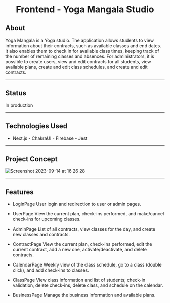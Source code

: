 <h1 align="center">
     Frontend - Yoga Mangala Studio
</h1>

## About
Yoga Mangala is a Yoga studio. The application allows students to view information about their contracts, such as available classes and end dates. It also enables them to check in for available class times, keeping track of the number of remaining classes and absences. For administrators, it is possible to create users, view and edit contracts for all students, view available plans, create and edit class schedules, and create and edit contracts.

---

## Status
In production

---

## Technologies Used
- Next.js  - ChakraUI - Firebase  - Jest

---

## Project Concept
![Screenshot 2023-09-14 at 16 26 28](https://github.com/Rodrigo-Brezolin-Buquera/YGM-system/assets/81428197/acff9ba0-8985-425c-b022-407a871286be)

---

## Features
- LoginPage
    User login and redirection to user or admin pages.

- UserPage
    View the current plan, check-ins performed, and make/cancel check-ins for upcoming classes.

- AdminPage
    List of all contracts, view classes for the day, and create new classes and contracts.
  
- ContractPage
    View the current plan, check-ins performed, edit the current contract, add a new one, activate/deactivate, and delete contracts.

- CalendarPage
    Weekly view of the class schedule, go to a class (double click), and add check-ins to classes.

- ClassPage
    View class information and list of students; check-in validation, delete check-ins, delete class, and schedule on the calendar.

- BusinessPage 
     Manage the business information and available plans.

